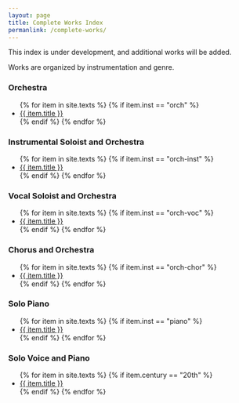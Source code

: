 ```yaml
---
layout: page
title: Complete Works Index
permanlink: /complete-works/
---
```

This index is under development, and additional works will be added.

Works are organized by instrumentation and genre. 

<div class="toc">

<h3>Orchestra</h3>
    <ul class="texts">
    {% for item in site.texts %}
      {% if item.inst == "orch" %}
          <li class="text-title">
          <a href="{{ site.baseurl }}{{ item.url }}">
        {{ item.title }}
              </a>
    </li>
      {% endif %}
    {% endfor %}
</ul>
    
<h3>Instrumental Soloist and Orchestra</h3>
    <ul class="texts">
    {% for item in site.texts %}
      {% if item.inst == "orch-inst" %}
          <li class="text-title">
          <a href="{{ site.baseurl }}{{ item.url }}">
        {{ item.title }}
              </a>
    </li>
      {% endif %}
    {% endfor %}
</ul>
    
<h3>Vocal Soloist and Orchestra</h3>
    <ul class="texts">
    {% for item in site.texts %}
      {% if item.inst == "orch-voc" %}
          <li class="text-title">
          <a href="{{ site.baseurl }}{{ item.url }}">
        {{ item.title }}
              </a>
    </li>
      {% endif %}
    {% endfor %}
</ul>
    
 <h3>Chorus and Orchestra</h3>
    <ul class="texts">
    {% for item in site.texts %}
      {% if item.inst == "orch-chor" %}
          <li class="text-title">
          <a href="{{ site.baseurl }}{{ item.url }}">
        {{ item.title }}
              </a>
    </li>
      {% endif %}
    {% endfor %}
</ul>

 <h3>Solo Piano</h3>
    <ul class="texts">
    {% for item in site.texts %}
      {% if item.inst == "piano" %}
          <li class="text-title">
          <a href="{{ site.baseurl }}{{ item.url }}">
        {{ item.title }}
              </a>
    </li>
      {% endif %}
    {% endfor %}
</ul>

  <h3>Solo Voice and Piano</h3>
    <ul class="texts">
    {% for item in site.texts %}
      {% if item.century == "20th" %}
          <li class="text-title">
          <a href="{{ site.baseurl }}{{ item.url }}">
        {{ item.title }}
              </a>
    </li>
      {% endif %}
    {% endfor %}
</ul>
</div>
